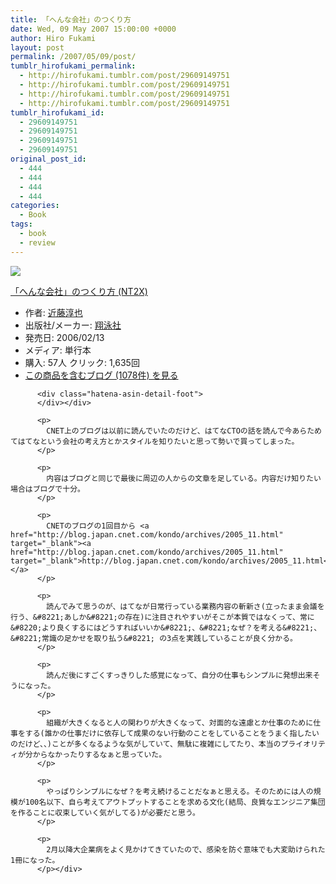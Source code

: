 ```yaml
---
title: 「へんな会社」のつくり方
date: Wed, 09 May 2007 15:00:00 +0000
author: Hiro Fukami
layout: post
permalink: /2007/05/09/post/
tumblr_hirofukami_permalink:
  - http://hirofukami.tumblr.com/post/29609149751
  - http://hirofukami.tumblr.com/post/29609149751
  - http://hirofukami.tumblr.com/post/29609149751
  - http://hirofukami.tumblr.com/post/29609149751
tumblr_hirofukami_id:
  - 29609149751
  - 29609149751
  - 29609149751
  - 29609149751
original_post_id:
  - 444
  - 444
  - 444
  - 444
categories:
  - Book
tags:
  - book
  - review
---
```

<div class="section">
  <div class="hatena-asin-detail">
    <p>
      <a href="http://www.amazon.co.jp/gp/product/4798110523/ref=as_li_tf_il?ie=UTF8&camp=247&creative=1211&creativeASIN=4798110523&linkCode=as2&tag=dsea-22" target="_blank"><img border="0" src="http://ws.assoc-amazon.jp/widgets/q?_encoding=UTF8&ASIN=4798110523&Format=_SL160_&ID=AsinImage&MarketPlace=JP&ServiceVersion=20070822&WS=1&tag=dsea-22" /></a><img src="http://www.assoc-amazon.jp/e/ir?t=dsea-22&l=as2&o=9&a=4798110523" width="1" height="1" border="0" alt="" style="border:none!important;margin:0!important;" /> <div class="hatena-asin-detail-info">
        <p>
          <a href="http://www.amazon.co.jp/gp/product/4798110523/ref=as_li_tf_tl?ie=UTF8&camp=247&creative=1211&creativeASIN=4798110523&linkCode=as2&tag=dsea-22" target="_blank">「へんな会社」のつくり方 (NT2X)</a><img src="http://www.assoc-amazon.jp/e/ir?t=dsea-22&l=as2&o=9&a=4798110523" width="1" height="1" border="0" alt="" style="border:none!important;margin:0!important;" /> <ul>
            <li>
              <span class="hatena-asin-detail-label">作者:</span> <a href="http://d.hatena.ne.jp/keyword/%B6%E1%C6%A3%BD%DF%CC%E9" class="keyword" target="_blank">近藤淳也</a>
            </li>
            <li>
              <span class="hatena-asin-detail-label">出版社/メーカー:</span> <a href="http://d.hatena.ne.jp/keyword/%E6%C6%B1%CB%BC%D2" class="keyword" target="_blank">翔泳社</a>
            </li>
            <li>
              <span class="hatena-asin-detail-label">発売日:</span> 2006/02/13
            </li>
            <li>
              <span class="hatena-asin-detail-label">メディア:</span> 単行本
            </li>
            <li>
              <span class="hatena-asin-detail-label">購入</span>: 57人 <span class="hatena-asin-detail-label">クリック</span>: 1,635回
            </li>
            <li>
              <a href="http://d.hatena.ne.jp/asin/4798110523" target="_blank">この商品を含むブログ (1078件) を見る</a>
            </li>
          </ul></div> 
          
          <div class="hatena-asin-detail-foot">
          </div></div> 
          
          <p>
            CNET上のブログは以前に読んでいたのだけど、はてなCTOの話を読んで今あらためてはてなという会社の考え方とかスタイルを知りたいと思って勢いで買ってしまった。
          </p>
          
          <p>
            内容はブログと同じで最後に周辺の人からの文章を足している。内容だけ知りたい場合はブログで十分。
          </p>
          
          <p>
            CNETのブログの1回目から <a href="http://blog.japan.cnet.com/kondo/archives/2005_11.html" target="_blank"><a href="http://blog.japan.cnet.com/kondo/archives/2005_11.html" target="_blank">http://blog.japan.cnet.com/kondo/archives/2005_11.html</a></a>
          </p>
          
          <p>
            読んでみて思うのが、はてなが日常行っている業務内容の斬新さ(立ったまま会議を行う、&#8221;あしか&#8221;の存在)に注目されやすいがそこが本質ではなくって、常に &#8220;より良くするにはどうすればいいか&#8221;、&#8221;なぜ？を考える&#8221;、&#8221;常識の足かせを取り払う&#8221; の3点を実践していることが良く分かる。
          </p>
          
          <p>
            読んだ後にすごくすっきりした感覚になって、自分の仕事もシンプルに発想出来そうになった。
          </p>
          
          <p>
            組織が大きくなると人の関わりが大きくなって、対面的な遠慮とか仕事のために仕事をする(誰かの仕事だけに依存して成果のない行動のことをしていることをうまく指したいのだけど、、)ことが多くなるような気がしていて、無駄に複雑にしてたり、本当のプライオリティが分からなかったりするなぁと思っていた。
          </p>
          
          <p>
            やっぱりシンプルになぜ？を考え続けることだなぁと思える。そのためには人の規模が100名以下、自ら考えてアウトプットすることを求める文化(結局、良質なエンジニア集団を作ることに収束していく気がしてる)が必要だと思う。
          </p>
          
          <p>
            2月以降大企業病をよく見かけてきていたので、感染を防ぐ意味でも大変助けられた1冊になった。
          </p></div>